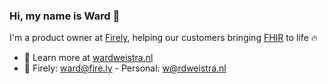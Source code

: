 ### Hi, my name is Ward 👋

I'm a product owner at [Firely](https://fire.ly), helping our customers bringing [FHIR](https://hl7.org/fhir) to life :fire:

- :link: Learn more at [wardweistra.nl](https://www.wardweistra.nl)
- :email: Firely: ward@fire.ly - Personal: w@rdweistra.nl
<!--
**wardweistra/wardweistra** is a ✨ _special_ ✨ repository because its `README.md` (this file) appears on your GitHub profile.

Here are some ideas to get you started:

- 🔭 I’m currently working on ...
- 🌱 I’m currently learning ...
- 👯 I’m looking to collaborate on ...
- 🤔 I’m looking for help with ...
- 💬 Ask me about ...
- 📫 How to reach me: ...
- 😄 Pronouns: ...
- ⚡ Fun fact: ...
-->
